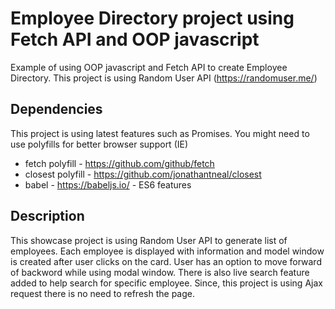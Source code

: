 # Employee Directory project using Fetch API and OOP javascript
Example of using OOP javascript and Fetch API to create Employee Directory. This project is using Random User API (https://randomuser.me/)

## Dependencies
This project is using latest features such as Promises. You might need to use polyfills for better browser support (IE)

* fetch polyfill - https://github.com/github/fetch
* closest polyfill - https://github.com/jonathantneal/closest
* babel - https://babeljs.io/ - ES6 features

## Description
This showcase project is using Random User API to generate list of employees. Each employee is displayed with information and model window is created after user clicks on the card. User has an option to move forward of backword while using modal window. There is also live search feature added to help search for specific employee. Since, this project is using Ajax request there is no need to refresh the page. 
